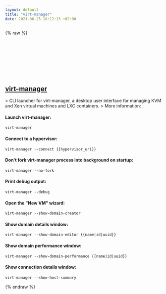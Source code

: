```yaml
---
layout: default
title: "virt-manager"
date: 2021-06-25 18:12:13 +02:00
---
```

{% raw %}
<h2 id="virt-manager">
  <a href="/en/linux/virt-manager.html">virt-manager</a> <a href="#virt-manager"><svg class="icon">
    <use href="/assets/images/unicode_sprite.svg#link" />
  </svg></a>
</h2>
> CLI launcher for virt-manager, a desktop user interface for managing KVM and Xen virtual machines and LXC containers.
> More information: <https://manpages.ubuntu.com/manpages/man1/virt-manager.1.html>.

#### Launch virt-manager:
```shell
virt-manager
```
#### Connect to a hypervisor:
```shell
virt-manager --connect {{hypervisor_uri}}
```
#### Don't fork virt-manager process into background on startup:
```shell
virt-manager --no-fork
```
#### Print debug output:
```shell
virt-manager --debug
```
#### Open the "New VM" wizard:
```shell
virt-manager --show-domain-creator
```
#### Show domain details window:
```shell
virt-manager --show-domain-editor {{name|id|uuid}}
```
#### Show domain performance window:
```shell
virt-manager --show-domain-performance {{name|id|uuid}}
```
#### Show connection details window:
```shell
virt-manager --show-host-summary
```
{% endraw %}